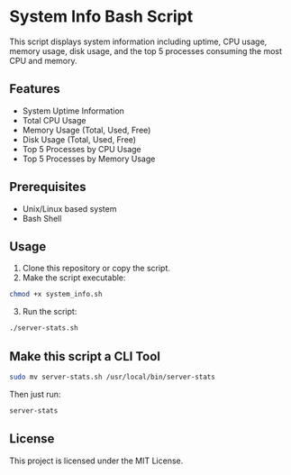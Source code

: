 # System Info Bash Script

This script displays system information including uptime, CPU usage, memory usage, disk usage, and the top 5 processes consuming the most CPU and memory.

## Features
- System Uptime Information
- Total CPU Usage
- Memory Usage (Total, Used, Free)
- Disk Usage (Total, Used, Free)
- Top 5 Processes by CPU Usage
- Top 5 Processes by Memory Usage

## Prerequisites
- Unix/Linux based system
- Bash Shell

## Usage
1. Clone this repository or copy the script.
2. Make the script executable:

```bash
chmod +x system_info.sh
```

3. Run the script:

```bash
./server-stats.sh
```
## Make this script a CLI Tool

```bash
sudo mv server-stats.sh /usr/local/bin/server-stats
```

Then just run: 

```bash
server-stats
```



## License
This project is licensed under the MIT License.


